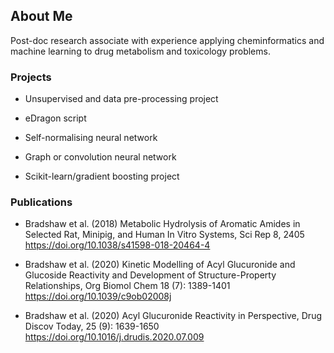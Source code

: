 ## About Me

Post-doc research associate with experience applying cheminformatics and machine learning to drug metabolism and toxicology problems.

### Projects

- Unsupervised and data pre-processing project

- eDragon script

- Self-normalising neural network

- Graph or convolution neural network

- Scikit-learn/gradient boosting project

### Publications

- Bradshaw et al. (2018) Metabolic Hydrolysis of Aromatic Amides in Selected Rat, Minipig, and Human In Vitro Systems, Sci Rep 8, 2405 https://doi.org/10.1038/s41598-018-20464-4

- Bradshaw et al. (2020) Kinetic Modelling of Acyl Glucuronide and Glucoside Reactivity and Development of Structure-Property Relationships, Org Biomol Chem 18 (7): 1389-1401 https://doi.org/10.1039/c9ob02008j

- Bradshaw et al. (2020) Acyl Glucuronide Reactivity in Perspective, Drug Discov Today, 25 (9): 1639-1650 https://doi.org/10.1016/j.drudis.2020.07.009

